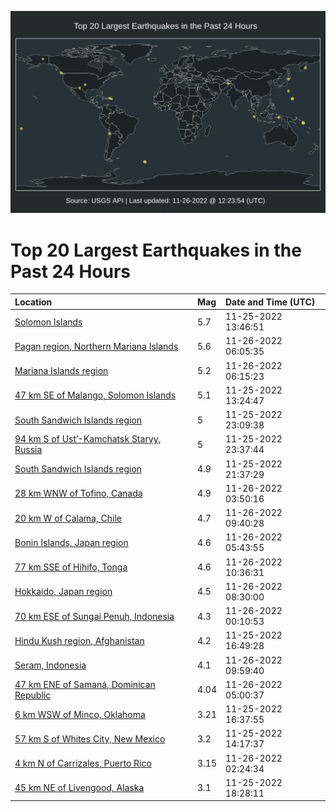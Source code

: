 ![Map](./map.png)

# Top 20 Largest Earthquakes in the Past 24 Hours

| Location | Mag | Date and Time (UTC) |
|:---|:---|:---|
| [Solomon Islands](https://earthquake.usgs.gov/earthquakes/eventpage/us7000isb7) | 5.7 | 11-25-2022 13:46:51 |
| [Pagan region, Northern Mariana Islands](https://earthquake.usgs.gov/earthquakes/eventpage/us7000ishx) | 5.6 | 11-26-2022 06:05:35 |
| [Mariana Islands region](https://earthquake.usgs.gov/earthquakes/eventpage/us7000isi5) | 5.2 | 11-26-2022 06:15:23 |
| [47 km SE of Malango, Solomon Islands](https://earthquake.usgs.gov/earthquakes/eventpage/us7000isb3) | 5.1 | 11-25-2022 13:24:47 |
| [South Sandwich Islands region](https://earthquake.usgs.gov/earthquakes/eventpage/us7000isg7) | 5 | 11-25-2022 23:09:38 |
| [94 km S of Ust’-Kamchatsk Staryy, Russia](https://earthquake.usgs.gov/earthquakes/eventpage/us7000isgf) | 5 | 11-25-2022 23:37:44 |
| [South Sandwich Islands region](https://earthquake.usgs.gov/earthquakes/eventpage/us7000isfs) | 4.9 | 11-25-2022 21:37:29 |
| [28 km WNW of Tofino, Canada](https://earthquake.usgs.gov/earthquakes/eventpage/us7000ishe) | 4.9 | 11-26-2022 03:50:16 |
| [20 km W of Calama, Chile](https://earthquake.usgs.gov/earthquakes/eventpage/us7000isj3) | 4.7 | 11-26-2022 09:40:28 |
| [Bonin Islands, Japan region](https://earthquake.usgs.gov/earthquakes/eventpage/us7000isi4) | 4.6 | 11-26-2022 05:43:55 |
| [77 km SSE of Hihifo, Tonga](https://earthquake.usgs.gov/earthquakes/eventpage/us7000isjf) | 4.6 | 11-26-2022 10:36:31 |
| [Hokkaido, Japan region](https://earthquake.usgs.gov/earthquakes/eventpage/us7000isit) | 4.5 | 11-26-2022 08:30:00 |
| [70 km ESE of Sungai Penuh, Indonesia](https://earthquake.usgs.gov/earthquakes/eventpage/us7000isgj) | 4.3 | 11-26-2022 00:10:53 |
| [Hindu Kush region, Afghanistan](https://earthquake.usgs.gov/earthquakes/eventpage/us7000isew) | 4.2 | 11-25-2022 16:49:28 |
| [Seram, Indonesia](https://earthquake.usgs.gov/earthquakes/eventpage/us7000isja) | 4.1 | 11-26-2022 09:59:40 |
| [47 km ENE of Samaná, Dominican Republic](https://earthquake.usgs.gov/earthquakes/eventpage/pr2022330000) | 4.04 | 11-26-2022 05:00:37 |
| [6 km WSW of Minco, Oklahoma](https://earthquake.usgs.gov/earthquakes/eventpage/ok2022xcny) | 3.21 | 11-25-2022 16:37:55 |
| [57 km S of Whites City, New Mexico](https://earthquake.usgs.gov/earthquakes/eventpage/us7000isba) | 3.2 | 11-25-2022 14:17:37 |
| [4 km N of Carrizales, Puerto Rico](https://earthquake.usgs.gov/earthquakes/eventpage/pr71384028) | 3.15 | 11-26-2022 02:24:34 |
| [45 km NE of Livengood, Alaska](https://earthquake.usgs.gov/earthquakes/eventpage/ak022f4ep0aa) | 3.1 | 11-25-2022 18:28:11 |

